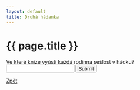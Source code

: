 ```yaml
---
layout: default
title: Druhá hádanka
---
```

<div class="uvod">
<h1>{{ page.title }}</h1>
<p>
<form name="myForm" onsubmit="return validateForm2()" method="post">
	Ve které knize vyústí každá rodinná sešlost v hádku? <input type="text" name="fname">
	<input type="submit" value="Submit">
</form>
</p>
<a href="{{ site.baseurl }}//uvody/soukupova_uvod.html">Zpět</a>
</div>
<script src="{{ site.baseurl }}//assets/js/hadanky_ps.js"></script>